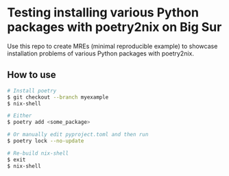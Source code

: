 # Testing installing various Python packages with poetry2nix on Big Sur

Use this repo to create MREs (minimal reproducible example) to showcase installation problems of various Python packages with poetry2nix.

## How to use

```bash
# Install poetry
$ git checkout --branch myexample
$ nix-shell

# Either
$ poetry add <some_package>

# Or manually edit pyproject.toml and then run
$ poetry lock --no-update

# Re-build nix-shell
$ exit
$ nix-shell
```
